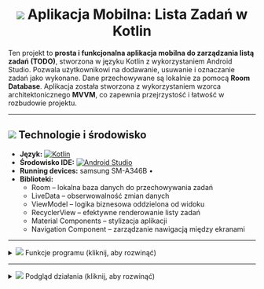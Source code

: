 
<h1 align="center"><img src="https://img.icons8.com/ios-filled/50/FFFFFF/android.png" height="22px" /> Aplikacja Mobilna: Lista Zadań w Kotlin</h1>

Ten projekt to **prosta i funkcjonalna aplikacja mobilna do zarządzania listą zadań (TODO)**, stworzona w języku Kotlin z wykorzystaniem Android Studio. Pozwala użytkownikowi na dodawanie, usuwanie i oznaczanie zadań jako wykonane. Dane przechowywane są lokalnie za pomocą **Room Database**. Aplikacja została stworzona z wykorzystaniem wzorca architektonicznego **MVVM**, co zapewnia przejrzystość i łatwość w rozbudowie projektu.

---

## <img src="https://img.icons8.com/pastel-glyph/64/FFFFFF/code--v2.png" height="22px" /> Technologie i środowisko

- **Język:** [![Kotlin](https://img.shields.io/badge/Kotlin-7F52FF?style=flat&logo=kotlin&logoColor=white)](https://kotlinlang.org/docs/home.html)
- **Środowisko IDE:** [![Android Studio](https://img.shields.io/badge/Android%20Studio-3DDC84?style=flat&logo=android-studio&logoColor=white)](https://developer.android.com/studio)  
- **Running devices:** samsung SM-A346B •  
- **Biblioteki:**
  - Room – lokalna baza danych do przechowywania zadań
  - LiveData – obserwowalność zmian danych
  - ViewModel – logika biznesowa oddzielona od widoku
  - RecyclerView – efektywne renderowanie listy zadań
  - Material Components – stylizacja aplikacji
  - Navigation Component – zarządzanie nawigacją między ekranami

---

<details>
  <summary><img src="https://img.icons8.com/ios-filled/50/FFFFFF/pin.png" height="22px"/> Funkcje programu (kliknij, aby rozwinąć)</summary>

---

<details>
  <summary>📄 <strong><span style="color:#4a90e2">MainActivity.kt</span></strong> – główna aktywność (kliknij, aby rozwinąć)</summary>

- Inicjalizuje całą aplikację Compose.
- Ustawia motyw (jasny/ciemny) z możliwością przełączania.
- Obsługuje nawigację pomiędzy ekranami listy i edycji notatek.
- Inicjalizuje bazę danych i ViewModel z repozytorium.
- Przykładowo usuwa wszystkie notatki przy starcie (do testów).

</details>

---

<details>
  <summary>📄 <strong><span style="color:#7b8d8e">Note.kt</span></strong> – model danych (kliknij, aby rozwinąć)</summary>

- Klasa danych reprezentująca notatkę.
- Oznaczona jako `@Entity` dla Room Database.
- Pola: `id`, `title`, `content`.

</details>

---

<details>
  <summary>📄 <strong><span style="color:#9b59b6">NoteDao.kt</span></strong> – interfejs DAO (kliknij, aby rozwinąć)</summary>

- Udostępnia operacje na bazie danych:
  - `getAllNotes()`: zwraca wszystkie notatki jako `Flow<List<Note>>`
  - `getNoteById(id)`: pobiera notatkę po ID
  - `addNote(note)`: dodaje lub aktualizuje notatkę
  - `deleteNote(note)`: usuwa notatkę
  - `deleteAllNotes()`: usuwa wszystkie notatki

</details>

---

<details>
  <summary>📄 <strong><span style="color:#2ecc71">NoteDatabase.kt</span></strong> – konfiguracja bazy danych (kliknij, aby rozwinąć)</summary>

- Tworzy bazę danych Room z encją `Note` i DAO `NoteDao`.
- Zawiera mechanizm singletonowy dla jednej instancji bazy.

</details>

---

<details>
  <summary>📄 <strong><span style="color:#f39c12">NoteRepository.kt</span></strong> – warstwa pośrednia (kliknij, aby rozwinąć)</summary>

- Oddziela logikę bazodanową od ViewModelu.
- Udostępnia metody `addNote`, `getNoteById`, `deleteNote`, `deleteAllNotes`.
- `notes`: przepływ wszystkich notatek jako `Flow<List<Note>>`.

</details>

---

<details>
  <summary>📄 <strong><span style="color:#e67e22">NoteViewModel.kt</span></strong> – logika widoku (kliknij, aby rozwinąć)</summary>

- Łączy repozytorium z interfejsem UI.
- Przechowuje i aktualizuje listę notatek oraz notatkę aktualnie edytowaną.
- Udostępnia metody: `addNote`, `updateNote`, `deleteNote`, `loadNote`, `clearCurrentNote`.

</details>

---

<details>
  <summary>📄 <strong><span style="color:#3498db">AddEditNoteScreen.kt</span></strong> – ekran dodawania/edycji notatki (kliknij, aby rozwinąć)</summary>

- Dynamiczny ekran służący do dodawania lub edytowania notatki.
- Obsługuje wprowadzenie tytułu i treści notatki.
- Używa ViewModelu do załadowania notatki i zapisania zmian.
- Zawiera przyciski: „Zapisz” i „Anuluj”.

</details>

---

<details>
  <summary>📄 <strong><span style="color:#1abc9c">NoteListScreen.kt</span></strong> – ekran listy notatek (kliknij, aby rozwinąć)</summary>

- Wyświetla listę wszystkich notatek.
- Umożliwia przejście do ekranu edycji po kliknięciu na notatkę.
- Zawiera przycisk do przełączenia motywu (jasny/ciemny).
- Posiada `FloatingActionButton` do dodawania nowych notatek.

</details>

---

<details>
  <summary>📄 <strong><span style="color:#8e44ad">NoteCard.kt</span></strong> – komponent UI notatki (kliknij, aby rozwinąć)</summary>

- Komponent wyświetlający pojedynczą notatkę w formie karty.
- Umożliwia kliknięcie i przejście do edycji notatki.
- Styl oparty na Material3 z tytułem i treścią.

</details>

</details>

---

<details>
  <summary><img src="https://img.icons8.com/ios-filled/50/FFFFFF/camera.png" height="22px"/> Podgląd działania (kliknij, aby rozwinąć)</summary>

Poniżej przykładowe wyniki działania aplikacji:

<p float="left">
  <img src="foto1.jpg" width="300"/>
  <img src="foto2.jpg" width="300"/>
  <img src="foto3.jpg" width="300"/>
  <img src="foto4.jpg" width="300"/>
  <img src="foto5.jpg" width="300"/>
</p>
  

</details>
